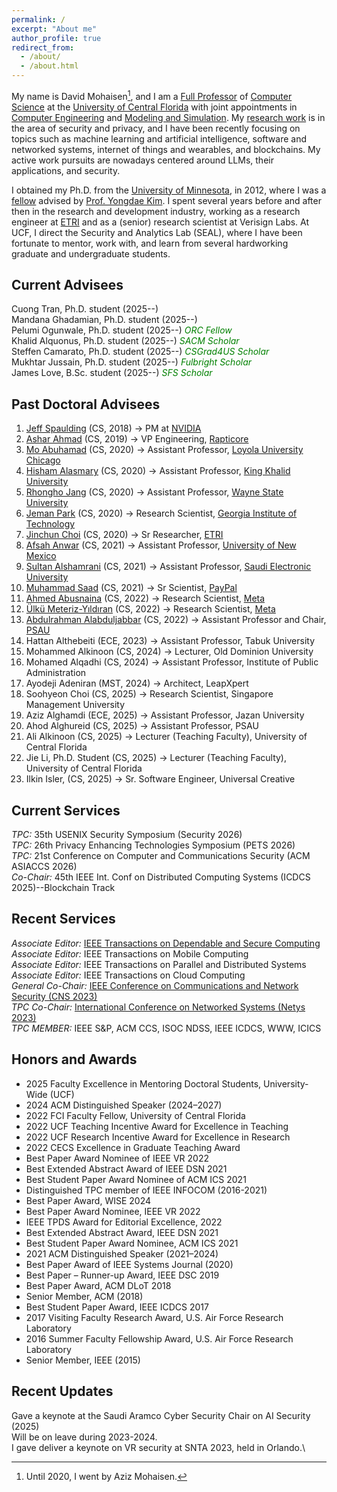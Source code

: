 ```yaml
---
permalink: /
excerpt: "About me"
author_profile: true
redirect_from: 
  - /about/
  - /about.html
---
```

My name is David Mohaisen[^1], and I am a [Full Professor](https://www.cs.ucf.edu/person/aziz-mohaisen/) of [Computer Science](https://www.cs.ucf.edu/) at the [University of Central Florida](https://www.ucf.edu/) with joint appointments in [Computer Engineering](https://www.ece.ucf.edu/) and [Modeling and Simulation](https://www.ucf.edu/modeling-simulation/). My [research work](https://dblp.uni-trier.de/pid/70/2832.html) is in the area of security and privacy, and I have been recently focusing on topics such as machine learning and artificial intelligence, software and networked systems, internet of things and wearables, and blockchains. My active work pursuits are nowadays centered around LLMs, their applications, and security.

I obtained my Ph.D. from the [University of Minnesota](https://twin-cities.umn.edu/), in 2012, where I was a [fellow](https://cla.umn.edu/graduate-students/research-creative-inquiry/doctoral-dissertation-fellowship-ddf) advised by [Prof. Yongdae Kim](https://syssec.kaist.ac.kr/~yongdaek/). I spent several years before and after then in the research and development industry, working as a research engineer at [ETRI](https://etri.re.kr/intro.html) and as a (senior) research scientist at Verisign Labs. At UCF, I direct the Security and Analytics Lab (SEAL), where I have been fortunate to mentor, work with, and learn from several hardworking graduate and undergraduate students. 

Current Advisees
----
Cuong Tran, Ph.D. student (2025--)\
Mandana Ghadamian, Ph.D. student (2025--)\
Pelumi Ogunwale, Ph.D. student (2025--) <span style="color:green">_ORC Fellow_</span>\
Khalid Alquonus, Ph.D. student (2025--) <span style="color:green">_SACM Scholar_</span>\
Steffen Camarato, Ph.D. student (2025--) <span style="color:green">_CSGrad4US Scholar_</span>\
Mukhtar Jussain, Ph.D. student (2025--) <span style="color:green">_Fulbright Scholar_</span>\
James Love, B.Sc. student (2025--) <span style="color:green">_SFS Scholar_</span>

Past Doctoral Advisees
----
1. [Jeff Spaulding](https://www.linkedin.com/in/jeffreyspaulding/) (CS, 2018) &rarr; PM at [NVIDIA](https://developer.nvidia.com/blog/author/jspaulding/)
1. [Ashar Ahmad](https://www.linkedin.com/in/ahmad-ashar/) (CS, 2019) &rarr; VP Engineering, [Rapticore](https://www.rapticore.com/team)
1. [Mo Abuhamad](https://www.linkedin.com/in/abuhamadm) (CS, 2020) &rarr; Assistant Professor, [Loyola University Chicago](https://www.luc.edu/)
1. [Hisham Alasmary](https://www.linkedin.com/in/hisham-alasmary-24ba31189) (CS, 2020) &rarr;  Assistant Professor, [King Khalid University](https://www.kku.edu.sa/en)
1. [Rhongho Jang](https://www.linkedin.com/in/rhongho-jang-a57706152/) (CS, 2020) &rarr; Assistant Professor, [Wayne State University](https://wayne.edu/)
1. [Jeman Park](https://www.linkedin.com/in/jemanpark122/) (CS, 2020) &rarr; Research Scientist, [Georgia Institute of Technology](https://www.gatech.edu/)
1. [Jinchun Choi](https://www.linkedin.com/in/jinchunchoi/) (CS, 2020) &rarr; Sr Researcher, [ETRI](https://www.etri.re.kr/eng/main/main.etri)
1. [Afsah Anwar](https://www.linkedin.com/in/afsahanwar/) (CS, 2021) &rarr; Assistant Professor, [University of New Mexico](https://www.famu.edu/)
1. [Sultan Alshamrani](https://www.linkedin.com/in/sultan-alshamrani-52b7a588/) (CS, 2021) &rarr; Assistant Professor, [Saudi Electronic University](https://seu.edu.sa/en/home)
1. [Muhammad Saad](https://www.linkedin.com/in/muhammad-saad-b41665145/) (CS, 2021) &rarr; Sr Scientist, [PayPal](https://www.paypal.com/us/home)
1. [Ahmed Abusnaina](https://www.linkedin.com/in/ahmed-abusnaina-958b4b138/) (CS, 2022) &rarr; Research Scientist, [Meta](https://about.facebook.com/?utm_source=meta.com&utm_medium=redirect)
1. [Ülkü Meteriz-Yıldıran](https://www.linkedin.com/in/ulku-meteriz/) (CS, 2022) &rarr; Research Scientist, [Meta](https://about.facebook.com/?utm_source=meta.com&utm_medium=redirect)
1. [Abdulrahman Alabduljabbar](https://www.linkedin.com/in/alabduljabbar/) (CS, 2022) &rarr; Assistant Professor and Chair, [PSAU](https://www.psau.edu.sa/en)
1. Hattan Althebeiti (ECE, 2023) &rarr; Assistant Professor, Tabuk University
1. Mohammed Alkinoon (CS, 2024) &rarr; Lecturer, Old Dominion University
1. Mohamed Alqadhi (CS, 2024) &rarr; Assistant Professor, Institute of Public Administration
1. Ayodeji Adeniran (MST, 2024) &rarr; Architect, LeapXpert
1. Soohyeon Choi (CS, 2025)  &rarr; Research Scientist, Singapore Management University
1. Aziz Alghamdi (ECE, 2025)  &rarr; Assistant Professor, Jazan University
1. Ahod Alghureid (CS, 2025)  &rarr; Assistant Professor, PSAU
1. Ali Alkinoon (CS, 2025) &rarr; Lecturer (Teaching Faculty), University of Central Florida
1. Jie Li, Ph.D. Student (CS, 2025) &rarr; Lecturer (Teaching Faculty), University of Central Florida
1. Ilkin Isler, (CS, 2025) &rarr; Sr. Software Engineer, Universal Creative

Current Services
----
_TPC:_ 35th USENIX Security Symposium (Security 2026)\
_TPC:_ 26th Privacy Enhancing Technologies Symposium (PETS 2026)\
_TPC:_ 21st Conference on Computer and Communications Security (ACM ASIACCS 2026)\
_Co-Chair:_ 45th IEEE Int. Conf on Distributed Computing Systems (ICDCS 2025)--Blockchain Track

Recent Services
----
_Associate Editor:_ [IEEE Transactions on Dependable and Secure Computing](https://ieeexplore.ieee.org/xpl/RecentIssue.jsp?punumber=8858)\
_Associate Editor:_ IEEE Transactions on Mobile Computing\
_Associate Editor:_ IEEE Transactions on Parallel and Distributed Systems\
_Associate Editor:_ IEEE Transactions on Cloud Computing\
_General Co-Chair:_ [IEEE Conference on Communications and Network Security (CNS 2023)](https://cns2023.ieee-cns.org/)\
_TPC Co-Chair:_ [International Conference on Networked Systems (Netys 2023)](https://netys.net)\
_TPC MEMBER:_ IEEE S&P, ACM CCS, ISOC NDSS, IEEE ICDCS, WWW, ICICS

Honors and Awards
----
* 2025 Faculty Excellence in Mentoring Doctoral Students, University-Wide (UCF)
* 2024 ACM Distinguished Speaker (2024–2027)
* 2022 FCI Faculty Fellow, University of Central Florida
* 2022 UCF Teaching Incentive Award for Excellence in Teaching
* 2022 UCF Research Incentive Award for Excellence in Research
* 2022 CECS Excellence in Graduate Teaching Award
* Best Paper Award Nominee of IEEE VR 2022
* Best Extended Abstract Award of IEEE DSN 2021
* Best Student Paper Award Nominee of ACM ICS 2021
* Distinguished TPC member of IEEE INFOCOM (2016-2021)
* Best Paper Award, WISE 2024
* Best Paper Award Nominee, IEEE VR 2022
* IEEE TPDS Award for Editorial Excellence, 2022
* Best Extended Abstract Award, IEEE DSN 2021
* Best Student Paper Award Nominee, ACM ICS 2021
* 2021 ACM Distinguished Speaker (2021–2024)
* Best Paper Award of IEEE Systems Journal (2020)
* Best Paper – Runner-up Award, IEEE DSC 2019
* Best Paper Award, ACM DLoT 2018
* Senior Member, ACM (2018)
* Best Student Paper Award, IEEE ICDCS 2017
* 2017 Visiting Faculty Research Award, U.S. Air Force Research Laboratory
* 2016 Summer Faculty Fellowship Award, U.S. Air Force Research Laboratory
* Senior Member, IEEE (2015)

Recent Updates
----
Gave a keynote at the Saudi Aramco Cyber Security Chair on AI Security (2025)\
Will be on leave during 2023-2024.\
I gave deliver a keynote on VR security at SNTA 2023, held in Orlando.\

[^1]: Until 2020, I went by Aziz Mohaisen.
